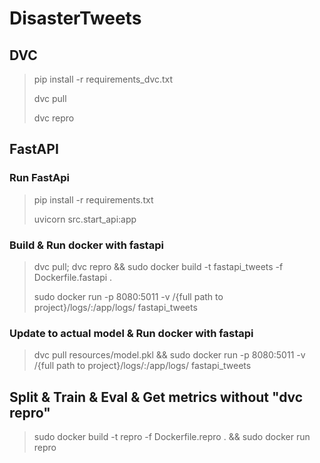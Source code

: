  # DisasterTweets

## DVC

> pip install -r requirements_dvc.txt
>
> dvc pull
>
> dvc repro

## FastAPI

### Run FastApi
> pip install -r requirements.txt
> 
> uvicorn src.start_api:app


### Build & Run docker with fastapi
> dvc pull; dvc repro && sudo docker build -t fastapi_tweets -f Dockerfile.fastapi .
>
> sudo docker run -p 8080:5011 -v /{full path to project}/logs/:/app/logs/ fastapi_tweets

### Update to actual model & Run docker with fastapi

>dvc pull resources/model.pkl && sudo docker run -p 8080:5011 -v /{full path to project}/logs/:/app/logs/ fastapi_tweets

## Split & Train & Eval & Get metrics without "dvc repro"
> sudo docker build -t repro -f Dockerfile.repro . && sudo docker run repro

